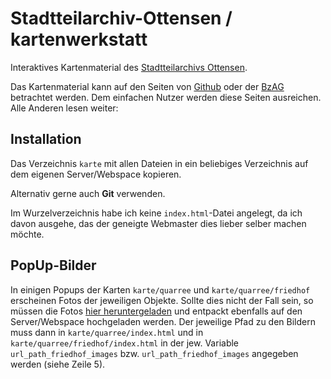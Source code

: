 
# Stadtteilarchiv-Ottensen / kartenwerkstatt 

Interaktives Kartenmaterial des [Stadtteilarchivs Ottensen](https://stadtteilarchiv-ottensen.de/).

Das Kartenmaterial kann auf den Seiten von [Github](https://pod-o-mart.github.io/bzag-kartenwerkstatt/) oder der [BzAG](https://altona.ws/karten) betrachtet werden. Dem einfachen Nutzer werden diese Seiten ausreichen. Alle Anderen lesen weiter:

## Installation
Das Verzeichnis `karte` mit allen Dateien in ein beliebiges Verzeichnis auf dem eigenen Server/Webspace kopieren.

Alternativ gerne auch **Git** verwenden.

Im Wurzelverzeichnis habe ich keine `index.html`-Datei angelegt, da ich davon ausgehe, das der geneigte Webmaster dies lieber selber machen möchte.

## PopUp-Bilder
In einigen Popups der Karten `karte/quarree` und `karte/quarree/friedhof` erscheinen Fotos der jeweiligen Objekte. Sollte dies nicht der Fall sein, so müssen die Fotos [hier heruntergeladen](https://zenodo.org/api/files/32986727-6e6f-4825-a040-d6b054a08a79/karte_img.zip) und entpackt ebenfalls auf den Server/Webspace hochgeladen werden. Der jeweilige Pfad zu den Bildern muss dann in `karte/quarree/index.html` und in `karte/quarree/friedhof/index.html` in der jew. Variable `url_path_friedhof_images` bzw. `url_path_friedhof_images` angegeben werden (siehe Zeile 5).
